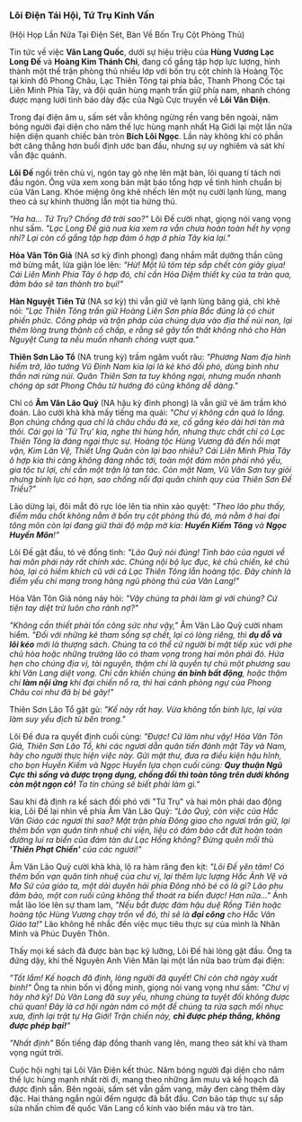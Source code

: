 ### Lôi Điện Tái Hội, Tứ Trụ Kinh Vấn

(Hội Họp Lần Nữa Tại Điện Sét, Bàn Về Bốn Trụ Cột Phòng Thủ)

Tin tức về việc **Văn Lang Quốc**, dưới sự hiệu triệu của **Hùng Vương Lạc Long Đế** và **Hoàng Kim Thánh Chỉ**, đang cố gắng tập hợp lực lượng, hình thành một thế trận phòng thủ nhiều lớp với bốn trụ cột chính là Hoàng Tộc tại kinh đô Phong Châu, Lạc Thiên Tông tại phía bắc, Thanh Phong Cốc tại Liên Minh Phía Tây, và đội quân hùng mạnh trấn giữ phía nam, nhanh chóng được mạng lưới tình báo dày đặc của Ngũ Cực truyền về **Lôi Vân Điện**.

Trong đại điện âm u, sấm sét vẫn không ngừng rền vang bên ngoài, năm bóng người đại diện cho năm thế lực hùng mạnh nhất Hạ Giới lại một lần nữa hiện diện quanh chiếc bàn tròn **Bích Lôi Ngọc**. Lần này không khí có phần bớt căng thẳng hơn buổi định ước ban đầu, nhưng sự uy nghiêm và sát khí vẫn đặc quánh.

**Lôi Đế** ngồi trên chủ vị, ngón tay gõ nhẹ lên mặt bàn, lôi quang tí tách nơi đầu ngón. Ông vừa xem xong bản mật báo tổng hợp về tình hình chuẩn bị của Văn Lang. Khóe miệng ông khẽ nhếch lên một nụ cười lạnh lùng, mang theo cả sự khinh thường lẫn một tia hứng thú.

_"Ha ha... Tứ Trụ? Chống đỡ trời sao?"_ Lôi Đế cười nhạt, giọng nói vang vọng như sấm. _"Lạc Long Đế già nua kia xem ra vẫn chưa hoàn toàn hết hy vọng nhỉ? Lại còn cố gắng tập hợp đám ô hợp ở phía Tây kia lại."_

**Hỏa Vân Tôn Giả** (NA sơ kỳ đỉnh phong) đang nhắm mắt dưỡng thần cũng mở bừng mắt, lửa giận lóe lên: _"Hừ! Một lũ tôm tép sắp chết còn giãy giụa! Cái Liên Minh Phía Tây ô hợp đó, chỉ cần Hỏa Diệm thiết kỵ của ta tràn qua, đảm bảo sẽ tan thành tro bụi!"_

**Hàn Nguyệt Tiên Tử** (NA sơ kỳ) thì vẫn giữ vẻ lạnh lùng băng giá, chỉ khẽ nói: _"Lạc Thiên Tông trấn giữ Hoàng Liên Sơn phía Bắc đúng là có chút phiền phức. Công pháp và trận pháp của chúng dựa vào địa thế núi non, lại thêm lòng trung thành cố chấp, e rằng sẽ gây tổn thất không nhỏ cho Hàn Nguyệt Cung ta nếu muốn nhanh chóng vượt qua."_

**Thiên Sơn Lão Tổ** (NA trung kỳ) trầm ngâm vuốt râu: _"Phương Nam địa hình hiểm trở, lão tướng Vũ Định Nam kia lại là kẻ khó đối phó, dùng binh như thần nơi rừng núi. Quân Thiên Sơn ta tuy không ngại, nhưng muốn nhanh chóng áp sát Phong Châu từ hướng đó cũng không dễ dàng."_

Chỉ có **Âm Vân Lão Quỷ** (NA hậu kỳ đỉnh phong) là vẫn giữ vẻ âm trầm khó đoán. Lão cười khà khà mấy tiếng ma quái: _"Chư vị không cần quá lo lắng. Bọn chúng chẳng qua chỉ là châu chấu đá xe, cố gắng kéo dài hơi tàn mà thôi. Cái gọi là 'Tứ Trụ' kia, nghe thì hùng hồn, nhưng thực chất chỉ có Lạc Thiên Tông là đáng ngại thực sự. Hoàng tộc Hùng Vương đã đến hồi mạt vận, Kim Lân Vệ, Thiết Ưng Quân còn lại bao nhiêu? Cái Liên Minh Phía Tây ô hợp kia thì càng không đáng nhắc tới, toàn một đám môn phái nhỏ yếu, gia tộc tư lợi, chỉ cần một trận là tan tác. Còn mặt Nam, Vũ Vân Sơn tuy giỏi nhưng binh lực có hạn, sao chống nổi đại quân chính quy của Thiên Sơn Đế Triều?"_

Lão dừng lại, đôi mắt đỏ rực lóe lên tia nhìn xảo quyệt: _"Theo lão phu thấy, điểm mấu chốt không nằm ở bốn trụ cột phòng thủ đó, mà nằm ở hai đại tông môn còn lại đang giữ thái độ mập mờ kia: **Huyền Kiếm Tông** và **Ngọc Huyền Môn**!"_

Lôi Đế gật đầu, tỏ vẻ đồng tình: _"Lão Quỷ nói đúng! Tình báo của ngươi về hai môn phái này rất chính xác. Chúng nội bộ lục đục, kẻ chủ chiến, kẻ chủ hòa, lại có hiềm khích cũ với cả Lạc Thiên Tông lẫn hoàng tộc. Đây chính là điểm yếu chí mạng trong hàng ngũ phòng thủ của Văn Lang!"_

Hỏa Vân Tôn Giả nóng nảy hỏi: _"Vậy chúng ta phải làm gì với chúng? Cứ tiện tay diệt trừ luôn cho rảnh nợ?"_

_"Không cần thiết phải tốn công sức như vậy,"_ Âm Vân Lão Quỷ cười nham hiểm. _"Đối với những kẻ tham sống sợ chết, lại có lòng riêng, thì **dụ dỗ và lôi kéo** mới là thượng sách. Chúng ta có thể cử người bí mật tiếp xúc với phe chủ hòa hoặc những trưởng lão có tham vọng trong hai môn phái đó. Hứa hẹn cho chúng địa vị, tài nguyên, thậm chí là quyền tự chủ một phương sau khi Văn Lang diệt vong. Chỉ cần khiến chúng **án binh bất động**, hoặc thậm chí **làm nội ứng** khi đại chiến nổ ra, thì hai cánh phòng ngự của Phong Châu coi như đã bị bẻ gãy!"_

Thiên Sơn Lão Tổ gật gù: _"Kế này rất hay. Vừa không tốn binh lực, lại vừa làm suy yếu địch từ bên trong."_

Lôi Đế đưa ra quyết định cuối cùng: _"Được! Cứ làm như vậy! Hỏa Vân Tôn Giả, Thiên Sơn Lão Tổ, khi các ngươi dẫn quân tiến đánh mặt Tây và Nam, hãy cho người thực hiện việc này. Gửi mật thư, đưa ra điều kiện hậu hĩnh, cho bọn Huyền Kiếm và Ngọc Huyền lựa chọn cuối cùng: **Quy thuận Ngũ Cực thì sống và được trọng dụng, chống đối thì toàn tông trên dưới không còn một ngọn cỏ!** Ta tin chúng sẽ biết phải làm gì."_

Sau khi đã định ra kế sách đối phó với "Tứ Trụ" và hai môn phái dao động kia, Lôi Đế lại nhìn về phía Âm Vân Lão Quỷ: _"Lão Quỷ, còn việc của Hắc Vân Giáo các ngươi thì sao? Mặt trận phía Đông giao cho ngươi trấn giữ, lại thêm bốn vạn quân tinh nhuệ chi viện, liệu có đảm bảo cắt đứt hoàn toàn đường lui ra biển của đám tàn dư Lạc Hồng không? Đừng quên mối thù **'Thiên Phạt Chiến'** của các ngươi!"_

Âm Vân Lão Quỷ cười khà khà, lộ ra hàm răng đen kịt: _"Lôi Đế yên tâm! Có thêm bốn vạn quân tinh nhuệ của chư vị, lại thêm lực lượng Hắc Ảnh Vệ và Ma Sứ của giáo ta, một dải duyên hải phía Đông nhỏ bé có là gì? Lão phu đảm bảo, một con ruồi cũng không thể thoát ra biển được! Hơn nữa..."_ Ánh mắt lão lóe lên sự tham lam, _"Nếu bắt được đám hậu duệ Rồng Tiên hoặc hoàng tộc Hùng Vương chạy trốn về đó, thì sẽ là **đại công** cho Hắc Vân Giáo ta!"_ Lão không hề nhắc đến việc mục tiêu thực sự của mình là Nhân Minh và Phúc Duyên Thôn.

Thấy mọi kế sách đã được bàn bạc kỹ lưỡng, Lôi Đế hài lòng gật đầu. Ông ta đứng dậy, khí thế Nguyên Anh Viên Mãn lại một lần nữa bao trùm đại điện:

_"Tốt lắm! Kế hoạch đã định, lòng người đã quyết! Chỉ còn chờ ngày xuất binh!"_ Ông ta nhìn bốn vị đồng minh, giọng nói vang vọng như sấm: _"Chư vị hãy nhớ kỹ! Dù Văn Lang đã suy yếu, nhưng chúng ta tuyệt đối không được chủ quan! Đây là cơ hội ngàn năm có một để chúng ta rửa sạch mối nhục xưa, định lại trật tự Hạ Giới! Trận chiến này, **chỉ được phép thắng, không được phép bại!**"_

_"Nhất định"_ Bốn tiếng đáp đồng thanh vang lên, mang theo sát khí và tham vọng ngút trời.

Cuộc hội nghị tại Lôi Vân Điện kết thúc. Năm bóng người đại diện cho năm thế lực hùng mạnh nhất rời đi, mang theo những âm mưu và kế hoạch đã được định sẵn. Bên ngoài, sấm sét vẫn gầm vang, mây đen càng thêm dày đặc. Hai tháng ngắn ngủi đếm ngược đã bắt đầu. Cơn bão táp thực sự sắp sửa nhấn chìm đế quốc Văn Lang cổ kính vào biển máu và tro tàn.
